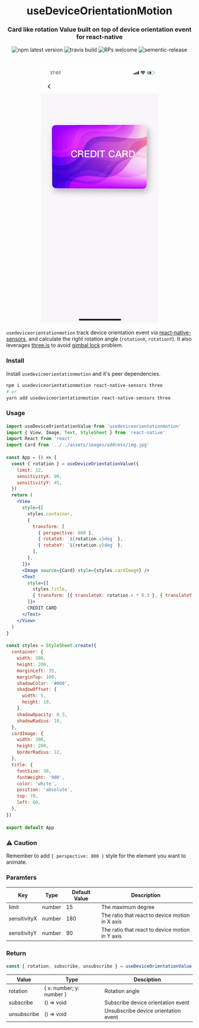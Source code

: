 <h1 align="center" style="border-bottom: none;">useDeviceOrientationMotion</h1>
<h3 align="center">Card like rotation Value built on top of device orientation event for react-native</h3>

<p align="center">
  <img alt="npm latest version" src="https://img.shields.io/npm/v/usedeviceorientationmotion/latest.svg" />
  <img alt="travis build" src="https://img.shields.io/travis/luokuning/usedeviceorientationmotion/main" />
  <img alt="RPs welcome" src="https://img.shields.io/badge/PRs-welcome-brightgreen.svg" />
  <img alt="sementic-release" src="https://img.shields.io/badge/%20%20%F0%9F%93%A6%F0%9F%9A%80-semantic--release-e10079.svg" />
  <br />
  <br />
  <br />
  <img src="https://github.com/luokuning/usedeviceorientationmotion/blob/main/assets/motion.gif?raw=true" />
</p>

`usedeviceorientationmotion` track device orientation event via [react-native-sensors](https://github.com/react-native-sensors/react-native-sensors), and calculate the right
rotation angle (`rotationX`, `rotationY`). It also leverages [three.js](https://github.com/mrdoob/three.js) to avoid [gimbal lock](https://en.wikipedia.org/wiki/Gimbal_lock) problem.


### Install

Install `usedeviceorientationmotion` and it's peer dependencies.
```bash
npm i usedeviceorientationmotion react-native-sensors three
# or
yarn add usedeviceorientationmotion react-native-sensors three
```

### Usage

```jsx
import useDeviceOrientationValue from 'usedeviceorientationmotion'
import { View, Image, Text, StyleSheet } from 'react-native'
import React from 'react'
import Card from '../../assets/images/address/img.jpg'

const App = () => {
  const { rotation } = useDeviceOrientationValue({
    limit: 12,
    sensitivityX: 90,
    sensitivityY: 45,
  })
  return (
    <View
      style={[
        styles.container,
        {
          transform: [
            { perspective: 800 },
            { rotateX: `${rotation.x}deg` },
            { rotateY: `${rotation.y}deg` },
          ],
        },
      ]}>
      <Image source={Card} style={styles.cardImage} />
      <Text
        style={[
          styles.title,
          { transform: [{ translateX: rotation.x * 0.3 }, { translateY: rotation.y * 0.3 }] },
        ]}>
        CREDIT CARD
      </Text>
    </View>
  )
}

const styles = StyleSheet.create({
  container: {
    width: 300,
    height: 200,
    marginLeft: 35,
    marginTop: 100,
    shadowColor: '#000',
    shadowOffset: {
      width: 5,
      height: 10,
    },
    shadowOpacity: 0.3,
    shadowRadius: 10,
  },
  cardImage: {
    width: 300,
    height: 200,
    borderRadius: 12,
  },
  title: {
    fontSize: 30,
    fontWeight: '900',
    color: 'white',
    position: 'absolute',
    top: 70,
    left: 60,
  },
})

export default App

```

### ⚠️ Caution
Remember to add `{ perspective: 800 }` style for the element you want to animate.

### Paramters

| Key          | Type   | Default Value | Description                                     |
|--------------|--------|---------------|-------------------------------------------------|
| limit        | number | 15            | The maximum degree                              |
| sensitivityX | number | 180           | The ratio that react to device motion in X axis |
| sensitivityY | number | 90            | The ratio that react to device motion in Y axis |


### Return
```jsx
const { rotation, subscribe, unsubscribe } = useDeviceOrientationValue()
```

| Value       | Type                     | Desciption                           |
|-------------|--------------------------|--------------------------------------|
| rotation    | { x: number; y: number } | Rotation angle                       |
| subscribe   | () => void               | Subscribe device orientation event   |
| unsubscribe | () => void               | Unsubscribe device orientation event |
